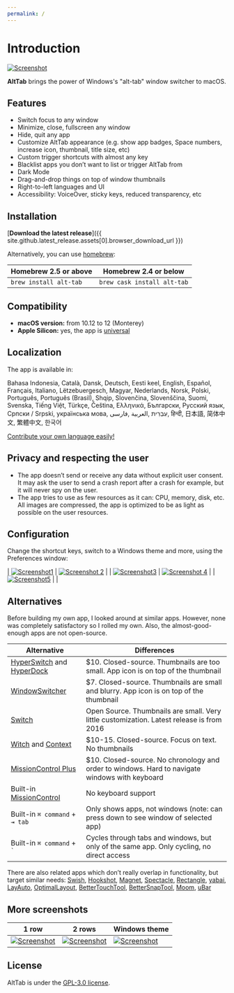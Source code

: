 ```yaml
---
permalink: /
---
```


# Introduction

[![Screenshot](public/demo/frontpage.jpg)](public/demo/frontpage.jpg)

**AltTab** brings the power of Windows's "alt-tab" window switcher to macOS.

## Features

* Switch focus to any window
* Minimize, close, fullscreen any window
* Hide, quit any app
* Customize AltTab appearance (e.g. show app badges, Space numbers, increase icon, thumbnail, title size, etc)
* Custom trigger shortcuts with almost any key
* Blacklist apps you don’t want to list or trigger AltTab from
* Dark Mode
* Drag-and-drop things on top of window thumbnails
* Right-to-left languages and UI
* Accessibility: VoiceOver, sticky keys, reduced transparency, etc

## Installation

[**Download the latest release**]({{ site.github.latest_release.assets[0].browser_download_url }})

Alternatively, you can use [homebrew](https://brew.sh/):

Homebrew 2.5 or above | Homebrew 2.4 or below
-|-
`brew install alt-tab` | `brew cask install alt-tab`

## Compatibility

* __macOS version:__ from 10.12 to 12 (Monterey)
* __Apple Silicon:__ yes, the app is [universal](https://developer.apple.com/documentation/apple-silicon/porting-your-macos-apps-to-apple-silicon)

## Localization

The app is available in:

Bahasa Indonesia, Català, Dansk, Deutsch, Eesti keel, English, Español, Français, Italiano, Lëtzebuergesch, Magyar, Nederlands, Norsk, Polski, Português, Português (Brasil), Shqip, Slovenčina, Slovenščina, Suomi, Svenska, Tiếng Việt, Türkçe, Čeština, Ελληνικά, Български, Русский язык, Српски / Srpski, українська мова, עִבְרִית ,العربية ,فارسی, हिन्दी, 日本語, 简体中文, 繁體中文, 한국어

[Contribute your own language easily!](https://poeditor.com/join/project/8AOEZ0eAZE)

## Privacy and respecting the user

* The app doesn’t send or receive any data without explicit user consent. It may ask the user to send a crash report after a crash for example, but it will never spy on the user.
* The app tries to use as few resources as it can: CPU, memory, disk, etc. All images are compressed, the app is optimized to be as light as possible on the user resources.

## Configuration

Change the shortcut keys, switch to a Windows theme and more, using the Preferences window:

| [![Screenshot1](public/demo/preferences-appearance.jpg)](public/demo/preferences-appearance.jpg) | [![Screenshot 2](public/demo/preferences-controls.jpg)](public/demo/preferences-controls.jpg) |
| [![Screenshot3](public/demo/preferences-blacklist.jpg)](public/demo/preferences-blacklist.jpg) | [![Screenshot 4](public/demo/preferences-policies.jpg)](public/demo/preferences-policies.jpg) |
| [![Screenshot5](public/demo/preferences-general.jpg)](public/demo/preferences-general.jpg) | |

## Alternatives

Before building my own app, I looked around at similar apps. However, none was completely satisfactory so I rolled my own. Also, the almost-good-enough apps are not open-source.

| Alternative                                                                                 | Differences                                                                                                  |
|---------------------------------------------------------------------------------------------|--------------------------------------------------------------------------------------------------------------|
| [HyperSwitch](https://bahoom.com/hyperswitch) and [HyperDock](https://bahoom.com/hyperdock) | $10. Closed-source. Thumbnails are too small. App icon is on top of the thumbnail                            |
| [WindowSwitcher](https://www.noteifyapp.com/windowswitcher/)                                | $7. Closed-source. Thumbnails are small and blurry. App icon is on top of the thumbnail                      |
| [Switch](https://github.com/numist/Switch)                                                  | Open Source. Thumbnails are small. Very little customization. Latest release is from 2016                    |
| [Witch](https://manytricks.com/witch/) and [Context](https://contexts.co/)                  | $10-15. Closed-source. Focus on text. No thumbnails                                                          |
| [MissionControl Plus](https://www.fadel.io/missioncontrolplus)                              | $10. Closed-source. No chronology and order to windows. Hard to navigate windows with keyboard               |
| Built-in [MissionControl](https://en.wikipedia.org/wiki/Mission_Control_(macOS))          | No keyboard support                                                                                          |
| Built-in `⌘ command` + `⇥ tab`                                                              | Only shows apps, not windows (note: can press down to see window of selected app)                            |
| Built-in `⌘ command` + `` ` ``                                                              | Cycles through tabs and windows, but only of the same app. Only cycling, no direct access                    |

There are also related apps which don’t really overlap in functionality, but target similar needs: [Swish](https://highlyopinionated.co/swish/), [Hookshot](https://hookshot.app/), [Magnet](https://magnet.crowdcafe.com/), [Spectacle](https://www.spectacleapp.com/), [Rectangle](https://github.com/rxhanson/Rectangle), [yabai](https://github.com/koekeishiya/yabai), [LayAuto](https://layautoapp.com/), [OptimalLayout](http://most-advantageous.com/optimal-layout/), [BetterTouchTool](https://folivora.ai/), [BetterSnapTool](https://folivora.ai/bettersnaptool), [Moom](https://manytricks.com/moom/), [uBar](https://brawersoftware.com/products/ubar)

## More screenshots

| 1 row | 2 rows | Windows theme |
|-------|---------|-------|
| [![Screenshot](public/demo/1-row.jpg)](public/demo/1-row.jpg) | [![Screenshot](public/demo/2-rows.jpg)](public/demo/2-rows.jpg) | [![Screenshot](public/demo/windows-theme.jpg)](public/demo/windows-theme.jpg) |

## License

AltTab is under the [GPL-3.0 license](https://github.com/lwouis/alt-tab-macos/blob/master/LICENCE.md). 

